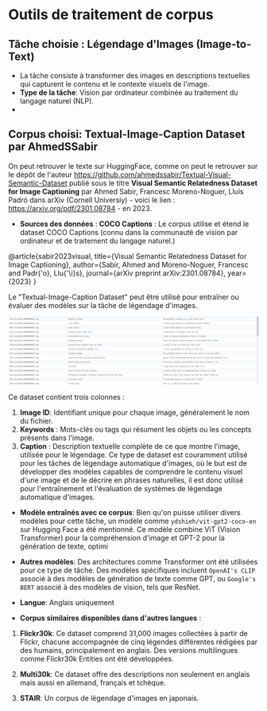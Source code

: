 # Outils de traitement de corpus

## Tâche choisie : Légendage d'Images (Image-to-Text)

- La tâche consiste à transformer des images en descriptions textuelles qui capturent le contenu et le contexte visuels de l'image.
- **Type de la tâche**: Vision par ordinateur combinée au traitement du langage naturel (NLP).
-
## Corpus choisi: Textual-Image-Caption Dataset par AhmedSSabir
On peut retrouver le texte sur HuggingFace, comme on peut le retrouver sur le dépôt de l'auteur https://github.com/ahmedssabir/Textual-Visual-Semantic-Dataset publié sous le titre **Visual Semantic Relatedness Dataset for Image Captioning** par Ahmed Sabir, Francesc Moreno-Noguer, Lluís Padró dans arXiv (Cornell Universiy) - voici le lien : https://arxiv.org/pdf/2301.08784 - en 2023.
- **Sources des données** : **COCO Captions** : Le corpus utilise et étend le dataset COCO Captions (connu dans la communauté de vision par ordinateur et de traitement du langage naturel.)


@article{sabir2023visual,
  title={Visual Semantic Relatedness Dataset for Image Captioning},
  author={Sabir, Ahmed and Moreno-Noguer, Francesc and Padr{\'o}, Llu{\'\i}s},
  journal={arXiv preprint arXiv:2301.08784},
  year={2023}
}

Le "Textual-Image-Caption Dataset" peut être utilisé pour entraîner ou évaluer des modèles sur la tâche de légendage d'images.

<img src="corpus-ref.png" alt="corpus de référence" />

Ce dataset contient trois colonnes :
1. **Image ID**: Identifiant unique pour chaque image, généralement le nom du fichier.
2. **Keywords** : Mots-clés ou tags qui résument les objets ou les concepts présents dans l'image.
3. **Caption** : Description textuelle complète de ce que montre l'image, utilisée pour le légendage.
Ce type de dataset est couramment utilisé pour les tâches de légendage automatique d'images, où le but est de développer des modèles capables de comprendre le contenu visuel d'une image et de le décrire en phrases naturelles, il est donc utilisé pour l'entraînement et l'évaluation de systèmes de légendage automatique d'images.

- **Modèle entraînés avec ce corpus**: Bien qu'on puisse utiliser divers modèles pour cette tâche, un modèle comme `ydshieh/vit-gpt2-coco-en` sur Hugging Face a été mentionné. Ce modèle combine ViT (Vision Transformer) pour la compréhension d'image et GPT-2 pour la génération de texte, optimi

- **Autres modèles**: Des architectures comme Transformer ont été utilisées pour ce type de tâche. Des modèles spécifiques incluent `OpenAI's CLIP` associé à des modèles de génération de texte comme GPT, ou `Google's BERT` associé à des modèles de vision, tels que ResNet.

- **Langue**: Anglais uniquement
- **Corpus similaires disponibles dans d'autres langues** :
1. **Flickr30k**: Ce dataset comprend 31,000 images collectées à partir de Flickr, chacune accompagnée de cinq légendes différentes rédigées par des humains, principalement en anglais. Des versions multilingues comme Flickr30k Entities ont été développées.

2. **Multi30k**: Ce dataset offre des descriptions non seulement en anglais mais aussi en allemand, français et tchèque.

3. **STAIR**: Un corpus de légendage d'images en japonais.
